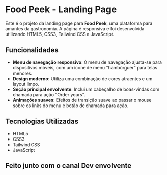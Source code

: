 # Food Peek - Landing Page

Este é o projeto da landing page para **Food Peek**, uma plataforma para amantes da gastronomia. A página é responsiva e foi desenvolvida utilizando HTML5, CSS3, Tailwind CSS e JavaScript.

## Funcionalidades

- **Menu de navegação responsivo**: O menu de navegação ajusta-se para dispositivos móveis, com um ícone de menu "hambúrguer" para telas menores.
- **Design moderno**: Utiliza uma combinação de cores atraentes e um layout limpo.
- **Seção principal envolvente**: Inclui um cabeçalho de boas-vindas com chamada para ação "Order yours".
- **Animações suaves**: Efeitos de transição suave ao passar o mouse sobre os links do menu e botão de chamada para ação.

## Tecnologias Utilizadas

- HTML5
- CSS3
- Tailwind CSS
- JavaScript

## Feito junto com o canal Dev envolvente

